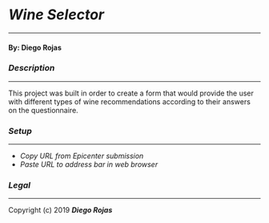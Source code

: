 # _Wine Selector_
___
#### By: Diego Rojas


### _Description_
___
This project was built in order to create a form that would provide the user with different types of wine recommendations according to their answers on the questionnaire.


### _Setup_
___
* _Copy URL from Epicenter submission_
* _Paste URL to address bar in web browser_

### _Legal_
___
Copyright (c) 2019 **_Diego Rojas_**
